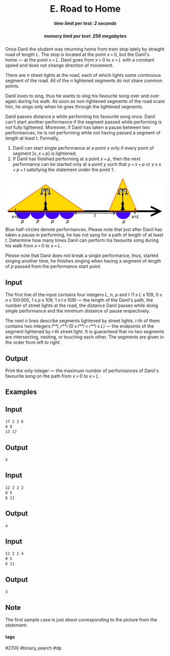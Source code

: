 <h1 style='text-align: center;'> E. Road to Home</h1>

<h5 style='text-align: center;'>time limit per test: 2 seconds</h5>
<h5 style='text-align: center;'>memory limit per test: 256 megabytes</h5>

Once Danil the student was returning home from tram stop lately by straight road of length *L*. The stop is located at the point *x* = 0, but the Danil's home — at the point *x* = *L*. Danil goes from *x* = 0 to *x* = *L* with a constant speed and does not change direction of movement.

There are *n* street lights at the road, each of which lights some continuous segment of the road. All of the *n* lightened segments do not share common points.

Danil loves to sing, thus he wants to sing his favourite song over and over again during his walk. As soon as non-lightened segments of the road scare him, he sings only when he goes through the lightened segments.

Danil passes distance *p* while performing his favourite song once. Danil can't start another performance if the segment passed while performing is not fully lightened. Moreover, if Danil has taken a pause between two performances, he is not performing while not having passed a segment of length at least *t*. Formally,

1. Danil can start single performance at a point *x* only if every point of segment [*x*, *x* + *p*] is lightened;
2. If Danil has finished performing at a point *x* + *p*, then the next performance can be started only at a point *y* such that *y* = *x* + *p* or *y* ≥ *x* + *p* + *t* satisfying the statement under the point 1.

 ![](images/8eed453d816025476f0d8de67c51b8712ff2026a.png) Blue half-circles denote performances. Please note that just after Danil has taken a pause in performing, he has not sang for a path of length of at least *t*. Determine how many times Danil can perform his favourite song during his walk from *x* = 0 to *x* = *L*.

Please note that Danil does not break a single performance, thus, started singing another time, he finishes singing when having a segment of length of *p* passed from the performance start point.

## Input

The first line of the input contains four integers *L*, *n*, *p* and *t* (1 ≤ *L* ≤ 109, 0 ≤ *n* ≤ 100 000, 1 ≤ *p* ≤ 109, 1 ≤ *t* ≤ 109) — the length of the Danil's path, the number of street lights at the road, the distance Danil passes while doing single performance and the minimum distance of pause respectively.

The next *n* lines describe segments lightened by street lights. *i*-th of them contains two integers *l**i*, *r**i* (0 ≤ *l**i* < *r**i* ≤ *L*) — the endpoints of the segment lightened by *i*-th street light. It is guaranteed that no two segments are intersecting, nesting, or touching each other. The segments are given in the order from left to right.

## Output

Print the only integer — the maximum number of performances of Danil's favourite song on the path from *x* = 0 to *x* = *L*.

## Examples

## Input


```
17 2 2 6  
0 9  
13 17  

```
## Output


```
5  

```
## Input


```
12 2 2 2  
0 5  
6 11  

```
## Output


```
4  

```
## Input


```
12 2 2 4  
0 5  
6 11  

```
## Output


```
3  

```
## Note

The first sample case is just about corresponding to the picture from the statement.



#### tags 

#2700 #binary_search #dp 